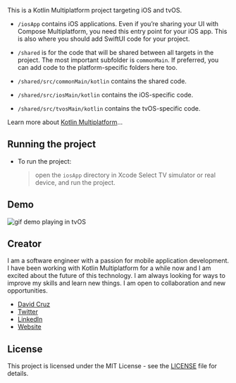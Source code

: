 This is a Kotlin Multiplatform project targeting iOS and tvOS.

* `/iosApp` contains iOS applications. Even if you’re sharing your UI with Compose Multiplatform,
  you need this entry point for your iOS app. This is also where you should add SwiftUI code for your project.

* `/shared` is for the code that will be shared between all targets in the project.
  The most important subfolder is `commonMain`. If preferred, you can add code to the platform-specific folders here too.

* `/shared/src/commonMain/kotlin` contains the shared code.
* `/shared/src/iosMain/kotlin` contains the iOS-specific code.
* `/shared/src/tvosMain/kotlin` contains the tvOS-specific code.


Learn more about [Kotlin Multiplatform](https://www.jetbrains.com/help/kotlin-multiplatform-dev/get-started.html)…

## Running the project
- To run the project:
  > open the `iosApp` directory in Xcode
  > Select TV simulator or real device, and run the project.

## Demo
![gif demo playing in tvOS](img/kmp-appletv.gif)

## Creator
I am a software engineer with a passion for mobile application development. I
have been working with Kotlin Multiplatform for a while now and I am excited about the future of this technology.
I am always looking for ways to improve my skills and learn new things. I am open to collaboration and new opportunities.

- [David Cruz](https://github.com/davthecodercom)
- [Twitter](https://twitter.com/davthecoder)
- [LinkedIn](https://www.linkedin.com/in/davthecoder/)
- [Website](https://www.davthecoder.com)

## License
This project is licensed under the MIT License - see the [LICENSE](LICENSE) file for details.
